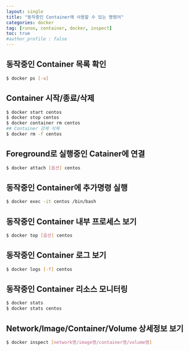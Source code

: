 ```yaml
---
layout: single
title: "동작중인 Container에 사용할 수 있는 명령어"
categories: docker
tag: [runon, container, docker, inspect]
toc: true
#author_profile : false
---
```




## 동작중인 Container 목록 확인

```bash
$ docker ps [-a]
```



## Container 시작/종료/삭제

```bash
$ docker start centos
$ docker stop centos
$ docker container rm centos
## Container 강제 삭제
$ docker rm -f centos
```



## Foreground로 실행중인 Catainer에 연결

```bash
$ docker attach [옵션] centos
```



## 동작중인 Container에 추가명령 실행

```bash
$ docker exec -it centos /bin/bash
```



## 동작중인 Container 내부 프로세스 보기

```bash
$ docker top [옵션] centos
```



## 동작중인 Container 로그 보기

```bash
$ docker logs [-f] centos
```



## 동작중인 Container 리소스 모니터링

```bash
$ docker stats
$ docker stats centos
```



## Network/Image/Container/Volume 상세정보 보기

```bash
$ docker inspect [network명/image명/container명/volume명]
```

